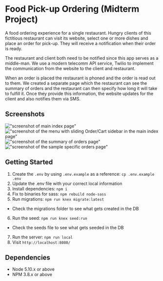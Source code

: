 # Food Pick-up Ordering (Midterm Project)

A food ordering experience for a single restaurant. Hungry clients of this fictitious restaurant can visit its website, select one or more dishes and place an order for pick-up. They will receive a notification when their order is ready.

The restaurant and client both need to be notified since this app serves as a middle-man. We use a modern telecomm API service, Twilio to implement the communication from the website to the client and restaurant.

When an order is placed the restaurant is phoned and the order is read out to them. We created a separate page which the restaurant can see the summary of orders and the restaurant can then specify how long it will take to fulfill it. Once they provide this information, the website updates for the client and also notifies them via SMS.

## Screenshots

!["screenshot of main index page"](https://github.com/ervinlouieong/Food-Pick-up-Ordering/blob/master/docs/screenshot%20of%20main%20index%20page.png)
!["screenshot of the menu with sliding Order/Cart sidebar in the main index page"](https://github.com/ervinlouieong/Food-Pick-up-Ordering/blob/master/docs/screenshot%20of%20the%20menu%20with%20sliding%20Order:Cart%20sidebar%20in%20the%20main%20index%20page.png)
!["screenshot of the summary of orders page"](https://github.com/ervinlouieong/Food-Pick-up-Ordering/blob/master/docs/screenshot%20of%20the%20sample%20specific%20orders%20page.png)
!["screenshot of the sample specific orders page"](https://github.com/ervinlouieong/Food-Pick-up-Ordering/blob/master/docs/screenshot%20of%20the%20summary%20of%20orders%20page.png)

## Getting Started

1. Create the `.env` by using `.env.example` as a reference: `cp .env.example .env`
2. Update the .env file with your correct local information
3. Install dependencies: `npm i`
4. Fix to binaries for sass: `npm rebuild node-sass`
5. Run migrations: `npm run knex migrate:latest`
  - Check the migrations folder to see what gets created in the DB
6. Run the seed: `npm run knex seed:run`
  - Check the seeds file to see what gets seeded in the DB
7. Run the server: `npm run local`
8. Visit `http://localhost:8080/`

## Dependencies

- Node 5.10.x or above
- NPM 3.8.x or above
